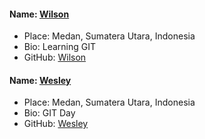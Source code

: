 #### Name: [Wilson](https://github.com/wilson-ng)
 - Place: Medan, Sumatera Utara, Indonesia
 - Bio: Learning GIT
 - GitHub: [Wilson](https://github.com/wilson-ng)

 #### Name: [Wesley](https://github.com/willz-fortner)
 - Place: Medan, Sumatera Utara, Indonesia
 - Bio: GIT Day
 - GitHub: [Wesley](https://github.com/willz-fortner)
